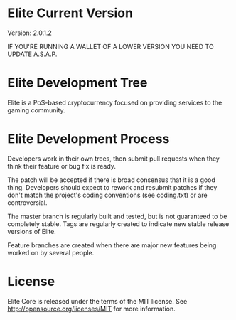 Elite Current Version
===========================
Version: 2.0.1.2

IF YOU'RE RUNNING A WALLET OF A LOWER VERSION YOU NEED TO UPDATE A.S.A.P.


Elite Development Tree
===========================
Elite is a PoS-based cryptocurrency focused on providing services to the gaming community.


Elite Development Process
===========================
Developers work in their own trees, then submit pull requests when
they think their feature or bug fix is ready.

The patch will be accepted if there is broad consensus that it is a
good thing.  Developers should expect to rework and resubmit patches
if they don't match the project's coding conventions (see coding.txt)
or are controversial.

The master branch is regularly built and tested, but is not guaranteed
to be completely stable. Tags are regularly created to indicate new
stable release versions of Elite.

Feature branches are created when there are major new features being
worked on by several people.

License
===========================
Elite Core is released under the terms of the MIT license. See http://opensource.org/licenses/MIT for more information.

